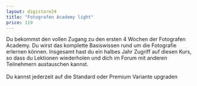 ```yaml
---
layout: digistore24
title: "Fotografen Academy light"
price: 119
---
```

Du bekommst den vollen Zugang zu den ersten 4 Wochen der&#xA0;Fotografen Academy. Du wirst das komplette Basiswissen rund um die Fotografie erlernen k&#xF6;nnen. Insgesamt hast du ein halbes&#xA0;Jahr Zugriff auf diesen Kurs, so dass du Lektionen wiederholen und dich im Forum mit anderen Teilnehmern austauschen kannst.<br>
<br>
Du kannst jederzeit auf die Standard oder Premium Variante upgraden